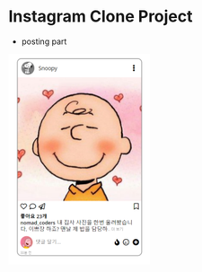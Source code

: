 # Instagram Clone Project

- posting part

<img src="images/posting-preview.PNG" width="50%" height="50%">
